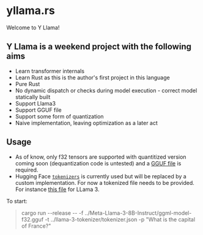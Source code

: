 # yllama.rs

Welcome to Y Llama!

## Y Llama is a weekend project with the following aims
* Learn transformer internals
* Learn Rust as this is the author's first project in this language
* Pure Rust
* No dynamic dispatch or checks during model execution - correct model statically built
* Support Llama3
* Support GGUF file
* Support some form of quantization
* Naive implementation, leaving optimization as a later act

## Usage
* As of know, only f32 tensors are supported with quantitized version coming soon (dequantization code is untested) and a [GGUF file](https://huggingface.co/bartowski/Meta-Llama-3-8B-Instruct-GGUF/blob/main/Meta-Llama-3-8B-Instruct-fp32.gguf) is required.
* Hugging Face [`tokenizers`](https://docs.rs/tokenizers/0.19.1/tokenizers/) is currently used but will be replaced by a custom implementation. For now a tokenized file needs to be provided. For instance [this file](https://huggingface.co/meta-llama/Meta-Llama-3-8B-Instruct/blob/main/tokenizer.json) for LLama 3. 

To start:
> cargo run --release -- -f ../Meta-Llama-3-8B-Instruct/ggml-model-f32.gguf -t ../llama-3-tokenizer/tokenizer.json -p "What is the capital of France?"

